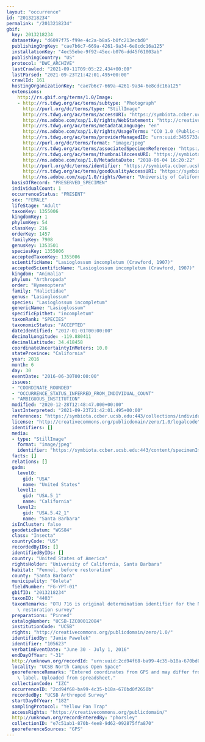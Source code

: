 ```yaml
---
layout: "occurrence"
id: "2013218234"
permalink: "/2013218234"
gbif:
  key: 2013218234
  datasetKey: "d6097f75-f99e-4c2a-b8a5-b0fc213ecbd0"
  publishingOrgKey: "cae7b6c7-669a-4261-9a34-6e8cdc16a125"
  installationKey: "4ec55ebe-9f92-45ec-b076-dd45f61003ab"
  publishingCountry: "US"
  protocol: "DWC_ARCHIVE"
  lastCrawled: "2021-09-11T09:05:22.434+00:00"
  lastParsed: "2021-09-23T21:42:01.495+00:00"
  crawlId: 161
  hostingOrganizationKey: "cae7b6c7-669a-4261-9a34-6e8cdc16a125"
  extensions:
    http://rs.gbif.org/terms/1.0/Image:
    - http://rs.tdwg.org/ac/terms/subtype: "Photograph"
      http://purl.org/dc/terms/type: "StillImage"
      http://rs.tdwg.org/ac/terms/accessURI: "https://symbiota.ccber.ucsb.edu:443/content/specimenImages/UCSB_IZC/UCSB-IZC00012/UCSB-IZC00012084_lg.jpg"
      http://ns.adobe.com/xap/1.0/rights/WebStatement: "http://creativecommons.org/publicdomain/zero/1.0/"
      http://rs.tdwg.org/ac/terms/metadataLanguage: "en"
      http://ns.adobe.com/xap/1.0/rights/UsageTerms: "CC0 1.0 (Public-domain)"
      http://rs.tdwg.org/ac/terms/providerManagedID: "urn:uuid:3455733a-5128-480a-93b4-ceec5a383aa7"
      http://purl.org/dc/terms/format: "image/jpeg"
      http://rs.tdwg.org/ac/terms/associatedSpecimenReference: "https://symbiota.ccber.ucsb.edu:443/collections/individual/index.php?occid=105623"
      http://rs.tdwg.org/ac/terms/thumbnailAccessURI: "https://symbiota.ccber.ucsb.edu:443/content/specimenImages/UCSB_IZC/UCSB-IZC00012/UCSB-IZC00012084_tn.jpg"
      http://ns.adobe.com/xap/1.0/MetadataDate: "2018-06-04 16:20:22"
      http://purl.org/dc/terms/identifier: "https://symbiota.ccber.ucsb.edu:443/content/specimenImages/UCSB_IZC/UCSB-IZC00012/UCSB-IZC00012084_lg.jpg"
      http://rs.tdwg.org/ac/terms/goodQualityAccessURI: "https://symbiota.ccber.ucsb.edu:443/content/specimenImages/UCSB_IZC/UCSB-IZC00012/UCSB-IZC00012084.jpg"
      http://ns.adobe.com/xap/1.0/rights/Owner: "University of California, Santa Barbara"
  basisOfRecord: "PRESERVED_SPECIMEN"
  individualCount: 1
  occurrenceStatus: "PRESENT"
  sex: "FEMALE"
  lifeStage: "Adult"
  taxonKey: 1355006
  kingdomKey: 1
  phylumKey: 54
  classKey: 216
  orderKey: 1457
  familyKey: 7908
  genusKey: 1353501
  speciesKey: 1355006
  acceptedTaxonKey: 1355006
  scientificName: "Lasioglossum incompletum (Crawford, 1907)"
  acceptedScientificName: "Lasioglossum incompletum (Crawford, 1907)"
  kingdom: "Animalia"
  phylum: "Arthropoda"
  order: "Hymenoptera"
  family: "Halictidae"
  genus: "Lasioglossum"
  species: "Lasioglossum incompletum"
  genericName: "Lasioglossum"
  specificEpithet: "incompletum"
  taxonRank: "SPECIES"
  taxonomicStatus: "ACCEPTED"
  dateIdentified: "2017-01-01T00:00:00"
  decimalLongitude: -119.880411
  decimalLatitude: 34.418458
  coordinateUncertaintyInMeters: 10.0
  stateProvince: "California"
  year: 2016
  month: 6
  day: 30
  eventDate: "2016-06-30T00:00:00"
  issues:
  - "COORDINATE_ROUNDED"
  - "OCCURRENCE_STATUS_INFERRED_FROM_INDIVIDUAL_COUNT"
  - "AMBIGUOUS_INSTITUTION"
  modified: "2020-12-28T12:48:47.000+00:00"
  lastInterpreted: "2021-09-23T21:42:01.495+00:00"
  references: "https://symbiota.ccber.ucsb.edu:443/collections/individual/index.php?occid=105623"
  license: "http://creativecommons.org/publicdomain/zero/1.0/legalcode"
  identifiers: []
  media:
  - type: "StillImage"
    format: "image/jpeg"
    identifier: "https://symbiota.ccber.ucsb.edu:443/content/specimenImages/UCSB_IZC/UCSB-IZC00012/UCSB-IZC00012084_lg.jpg"
  facts: []
  relations: []
  gadm:
    level0:
      gid: "USA"
      name: "United States"
    level1:
      gid: "USA.5_1"
      name: "California"
    level2:
      gid: "USA.5.42_1"
      name: "Santa Barbara"
  isInCluster: false
  geodeticDatum: "WGS84"
  class: "Insecta"
  countryCode: "US"
  recordedByIDs: []
  identifiedByIDs: []
  country: "United States of America"
  rightsHolder: "University of California, Santa Barbara"
  habitat: "Fennel, before restoration"
  county: "Santa Barbara"
  municipality: "Goleta"
  fieldNumber: "FG-YPT-01"
  gbifID: "2013218234"
  taxonID: "4403"
  taxonRemarks: "OTU 716 is original determination identifier for the NCOS project\
    \ restoration survey"
  preparations: "Pinned"
  catalogNumber: "UCSB-IZC00012084"
  institutionCode: "UCSB"
  rights: "http://creativecommons.org/publicdomain/zero/1.0/"
  identifiedBy: "Jamie Pawelek"
  identifier: "105623"
  verbatimEventDate: "June 30 - July 1, 2016"
  endDayOfYear: "-31"
  http://unknown.org/recordId: "urn:uuid:2cd94f68-ba99-4c35-b18a-670bd0f2650b"
  locality: "UCSB North Campus Open Space"
  georeferenceRemarks: "Entered coordinates from GPS and may differ from what is on\
    \ label. Uploaded from spreadsheet."
  collectionCode: "IZC"
  occurrenceID: "2cd94f68-ba99-4c35-b18a-670bd0f2650b"
  recordedBy: "UCSB Arthropod Survey"
  startDayOfYear: "182"
  samplingProtocol: "Yellow Pan Trap"
  accessRights: "https://creativecommons.org/publicdomain/"
  http://unknown.org/recordEnteredBy: "phorsley"
  collectionID: "e7c51ab1-870b-4ee8-9d62-092875ffa870"
  georeferenceSources: "GPS"
---
```

